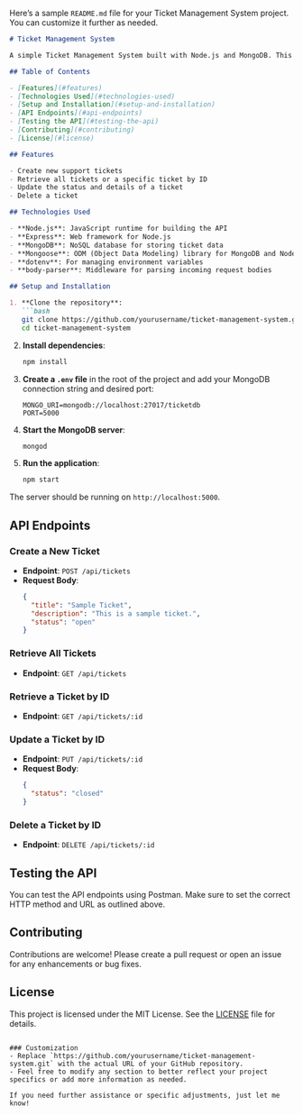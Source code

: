 Here’s a sample `README.md` file for your Ticket Management System project. You can customize it further as needed.

```markdown
# Ticket Management System

A simple Ticket Management System built with Node.js and MongoDB. This project allows users to create, read, update, and delete support tickets through a RESTful API.

## Table of Contents

- [Features](#features)
- [Technologies Used](#technologies-used)
- [Setup and Installation](#setup-and-installation)
- [API Endpoints](#api-endpoints)
- [Testing the API](#testing-the-api)
- [Contributing](#contributing)
- [License](#license)

## Features

- Create new support tickets
- Retrieve all tickets or a specific ticket by ID
- Update the status and details of a ticket
- Delete a ticket

## Technologies Used

- **Node.js**: JavaScript runtime for building the API
- **Express**: Web framework for Node.js
- **MongoDB**: NoSQL database for storing ticket data
- **Mongoose**: ODM (Object Data Modeling) library for MongoDB and Node.js
- **dotenv**: For managing environment variables
- **body-parser**: Middleware for parsing incoming request bodies

## Setup and Installation

1. **Clone the repository**:
   ```bash
   git clone https://github.com/yourusername/ticket-management-system.git
   cd ticket-management-system
   ```

2. **Install dependencies**:
   ```bash
   npm install
   ```

3. **Create a `.env` file** in the root of the project and add your MongoDB connection string and desired port:
   ```plaintext
   MONGO_URI=mongodb://localhost:27017/ticketdb
   PORT=5000
   ```

4. **Start the MongoDB server**:
   ```bash
   mongod
   ```

5. **Run the application**:
   ```bash
   npm start
   ```

The server should be running on `http://localhost:5000`.

## API Endpoints

### Create a New Ticket
- **Endpoint**: `POST /api/tickets`
- **Request Body**:
    ```json
    {
      "title": "Sample Ticket",
      "description": "This is a sample ticket.",
      "status": "open"
    }
    ```

### Retrieve All Tickets
- **Endpoint**: `GET /api/tickets`

### Retrieve a Ticket by ID
- **Endpoint**: `GET /api/tickets/:id`

### Update a Ticket by ID
- **Endpoint**: `PUT /api/tickets/:id`
- **Request Body**:
    ```json
    {
      "status": "closed"
    }
    ```

### Delete a Ticket by ID
- **Endpoint**: `DELETE /api/tickets/:id`

## Testing the API

You can test the API endpoints using Postman. Make sure to set the correct HTTP method and URL as outlined above.

## Contributing

Contributions are welcome! Please create a pull request or open an issue for any enhancements or bug fixes.

## License

This project is licensed under the MIT License. See the [LICENSE](LICENSE) file for details.
```

### Customization
- Replace `https://github.com/yourusername/ticket-management-system.git` with the actual URL of your GitHub repository.
- Feel free to modify any section to better reflect your project specifics or add more information as needed.

If you need further assistance or specific adjustments, just let me know!
